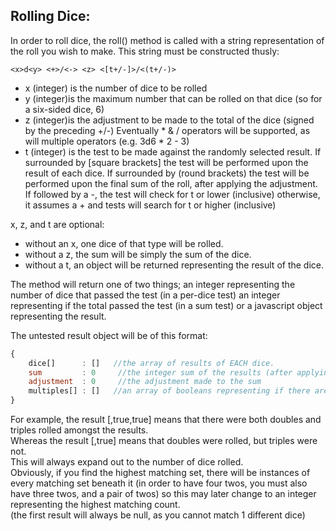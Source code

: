 Rolling Dice:
-------------

In order to roll dice, the roll() method is called with a string representation of the roll you wish to make.
This string must be constructed thusly:

    <x>d<y> <+>/<-> <z> <[t+/-]>/<(t+/-)>
    
* x (integer) is the number of dice to be rolled  
* y (integer)is the maximum number that can be rolled on that dice (so for a six-sided dice, 6)  
* z (integer)is the adjustment to be made to the total of the dice (signed by the preceding +/-) Eventually * & / operators will be supported, as will multiple operators (e.g. 3d6 * 2 - 3)
* t (integer) is the test to be made against the randomly selected result. If surrounded by [square brackets] the test will be performed upon the result of each dice. If surrounded by (round brackets) the test will be performed upon the final sum of the roll, after applying the adjustment. If followed by a -, the test will check for t or lower (inclusive) otherwise, it assumes a + and tests will search for t or higher (inclusive)

x, z, and t are optional:
*    without an x, one dice of that type will be rolled.
*    without a z, the sum will be simply the sum of the dice.
*    without a t, an object will be returned representing the result of the dice.

The method will return one of two things; an integer representing the number of dice that passed the test (in a per-dice test) an integer representing if the total passed the test (in a sum test) or a javascript object representing the result.
    
The untested result object will be of this format:
```javascript
{
    dice[]      : []   //the array of results of EACH dice.
    sum         : 0     //the integer sum of the results (after applying adjustment)
    adjustment  : 0     //the adjustment made to the sum
    multiples[] : []   //an array of booleans representing if there are matching sets.
}
```
    
For example, the result [,true,true] means that there were both doubles and triples rolled amongst the results.  
Whereas the result [,true] means that doubles were rolled, but triples were not.  
This will always expand out to the number of dice rolled.  
Obviously, if you find the highest matching set, there will be instances of every matching set beneath it (in order to have four twos, you must also have three twos, and a pair of twos) so this may later change to an integer representing the highest matching count.  
(the first result will always be null, as you cannot match 1 different dice)
